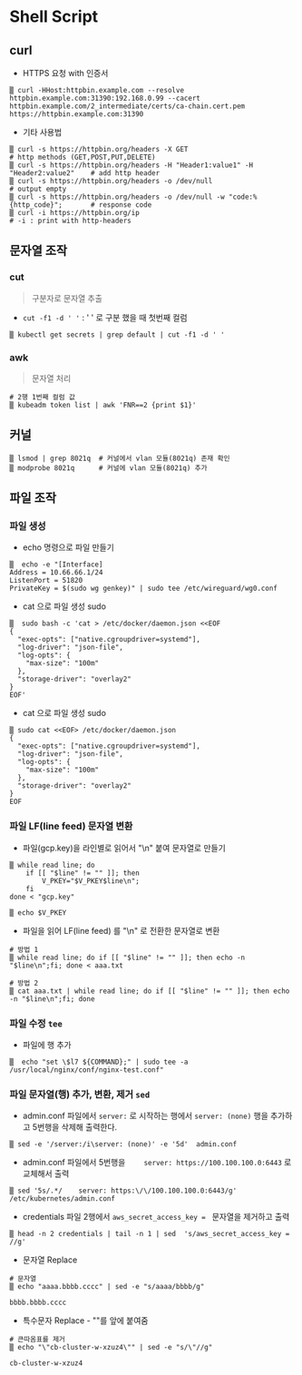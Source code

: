 # Shell Script


## curl

* HTTPS 요청 with 인증서
~~~
▒ curl -HHost:httpbin.example.com --resolve httpbin.example.com:31390:192.168.0.99 --cacert httpbin.example.com/2_intermediate/certs/ca-chain.cert.pem https://httpbin.example.com:31390
~~~


* 기타 사용법
~~~
▒ curl -s https://httpbin.org/headers -X GET                                     # http methods (GET,POST,PUT,DELETE)
▒ curl -s https://httpbin.org/headers -H "Header1:value1" -H "Header2:value2"    # add http header
▒ curl -s https://httpbin.org/headers -o /dev/null                               # output empty
▒ curl -s https://httpbin.org/headers -o /dev/null -w "code:%{http_code}";       # response code
▒ curl -i https://httpbin.org/ip                                                 # -i : print with http-headers
~~~

## 문자열 조작

### cut
>  구분자로 문자열 추출

* `cut -f1 -d ' '` : ' ' 로 구분 했을 때 첫번째 컬럼

~~~
▒ kubectl get secrets | grep default | cut -f1 -d ' '
~~~

### awk
> 문자열 처리

```
# 2행 1번째 컬럼 값 
▒ kubeadm token list | awk 'FNR==2 {print $1}'
```




## 커널

~~~
▒ lsmod | grep 8021q  # 커널에서 vlan 모듈(8021q) 존재 확인
▒ modprobe 8021q      # 커널에 vlan 모듈(8021q) 추가
~~~

## 파일 조작

### 파일 생성

* echo 명령으로 파일 만들기

~~~
▒  echo -e "[Interface]
Address = 10.66.66.1/24
ListenPort = 51820
PrivateKey = $(sudo wg genkey)" | sudo tee /etc/wireguard/wg0.conf
~~~

* cat 으로 파일 생성 sudo
~~~
▒  sudo bash -c 'cat > /etc/docker/daemon.json <<EOF
{
  "exec-opts": ["native.cgroupdriver=systemd"],
  "log-driver": "json-file",
  "log-opts": {
    "max-size": "100m"
  },
  "storage-driver": "overlay2"
}
EOF'
~~~

* cat 으로 파일 생성 sudo
~~~
▒ sudo cat <<EOF> /etc/docker/daemon.json
{
  "exec-opts": ["native.cgroupdriver=systemd"],
  "log-driver": "json-file",
  "log-opts": {
    "max-size": "100m"
  },
  "storage-driver": "overlay2"
}
EOF
~~~

### 파일 LF(line feed) 문자열 변환

* 파일(gcp.key)을 라인별로 읽어서 "\n" 붙여 문자열로 만들기
~~~
▒ while read line; do
	if [[ "$line" != "" ]]; then
		V_PKEY="$V_PKEY$line\n";
	fi
done < "gcp.key"

▒ echo $V_PKEY
~~~

* 파일을 읽어  LF(line feed) 를 "\n" 로 전환한 문자열로 변환
~~~
# 방법 1
▒ while read line; do if [[ "$line" != "" ]]; then echo -n "$line\n";fi; done < aaa.txt

# 방법 2
▒ cat aaa.txt | while read line; do if [[ "$line" != "" ]]; then echo -n "$line\n";fi; done
~~~


### 파일 수정 `tee`

* 파일에 행 추가
~~~
▒  echo "set \$l7 ${COMMAND};" | sudo tee -a /usr/local/nginx/conf/nginx-test.conf"
~~~

### 파일 문자열(행) 추가, 변환, 제거 `sed`

* admin.conf 파일에서 `server:` 로 시작하는 행에서 `server: (none)` 행을 추가하고 5번행을 삭제해 출력한다.
~~~
▒ sed -e '/server:/i\server: (none)' -e '5d'  admin.conf
~~~

* admin.conf 파일에서 5번행을  `    server: https://100.100.100.0:6443` 로 교체해서 출력
~~~
▒ sed '5s/.*/    server: https:\/\/100.100.100.0:6443/g' /etc/kubernetes/admin.conf
~~~

* credentials 파일 2행에서 `aws_secret_access_key = ` 문자열을 제거하고 출력
~~~
▒ head -n 2 credentials | tail -n 1 | sed  's/aws_secret_access_key = //g'
~~~

* 문자열 Replace

```
# 문자열
▒ echo "aaaa.bbbb.cccc" | sed -e "s/aaaa/bbbb/g"

bbbb.bbbb.cccc
```

* 특수문자 Replace - "\"를 앞에 붙여줌

```
# 큰따옴표를 제거
▒ echo "\"cb-cluster-w-xzuz4\"" | sed -e "s/\"//g"

cb-cluster-w-xzuz4
```